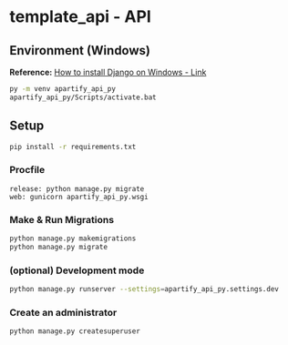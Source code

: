 # template_api - API

## Environment (Windows)

**Reference:** [How to install Django on Windows - Link](https://docs.djangoproject.com/en/3.2/howto/windows/)

```bash
py -m venv apartify_api_py
apartify_api_py/Scripts/activate.bat
```


## Setup

```bash
pip install -r requirements.txt
```

### Procfile

```
release: python manage.py migrate
web: gunicorn apartify_api_py.wsgi
```

### Make & Run Migrations

```bash
python manage.py makemigrations
python manage.py migrate
```


### (optional) Development mode

```bash
python manage.py runserver --settings=apartify_api_py.settings.dev
```

### Create an administrator

```bash
python manage.py createsuperuser
```